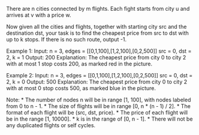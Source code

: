 There are n cities connected by m flights. Each fight starts from city u and arrives at v with a price w.

Now given all the cities and flights, together with starting city src and the destination dst, your task is to find the cheapest price from src to dst with up to k stops. If there is no such route, output -1.

Example 1:
	Input: 
	n = 3, edges = [[0,1,100],[1,2,100],[0,2,500]]
	src = 0, dst = 2, k = 1
	Output: 200
	Explanation: 
	The cheapest price from city 0 to city 2 with at most 1 stop costs 200, as marked red in the picture.

Example 2:
	Input: 
	n = 3, edges = [[0,1,100],[1,2,100],[0,2,500]]
	src = 0, dst = 2, k = 0
	Output: 500
	Explanation: 
	The cheapest price from city 0 to city 2 with at most 0 stop costs 500, as marked blue in the picture.

Note:
	* The number of nodes n will be in range [1, 100], with nodes labeled from 0 to n - 1.
	* The size of flights will be in range [0, n * (n - 1) / 2].
	* The format of each flight will be (src, dst, price).
	* The price of each flight will be in the range [1, 10000].
	* k is in the range of [0, n - 1].
	* There will not be any duplicated flights or self cycles.
